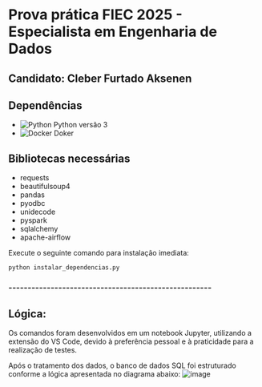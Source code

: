 # Prova prática FIEC 2025 - Especialista em Engenharia de Dados
## Candidato: Cleber Furtado Aksenen

## Dependências
- <img alt="Python" src="https://img.shields.io/badge/Python-14354C?style=for-the-badge&logo=python&logoColor=white" /> Python versão 3
- <img alt="Docker" src="https://img.shields.io/badge/Docker-2496ED?style=for-the-badge&logo=docker&logoColor=white" /> Doker

## Bibliotecas necessárias
- requests
- beautifulsoup4
- pandas
- pyodbc
- unidecode
- pyspark
- sqlalchemy
- apache-airflow

Execute o seguinte comando para instalação imediata:

```
python instalar_dependencias.py
```

### -----------------------------------------------------
## Lógica:
Os comandos foram desenvolvidos em um notebook Jupyter, utilizando a extensão do VS Code, devido à preferência pessoal e à praticidade para a realização de testes.

Após o tratamento dos dados, o banco de dados SQL foi estruturado conforme a lógica apresentada no diagrama abaixo:
![image](https://github.com/user-attachments/assets/54dc737b-7c61-445d-ac71-10a4e89684ab)
